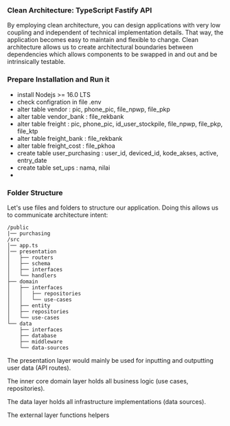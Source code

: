 ### Clean Architecture: TypeScript Fastify API

By employing clean architecture, you can design applications with very low coupling and independent of technical implementation details. That way, the application becomes easy to maintain and flexible to change. Clean architecture allows us to create architectural boundaries between dependencies which allows components to be swapped in and out and be intrinsically testable.

### Prepare Installation and Run it

- install Nodejs >= 16.0 LTS
- check configration in file .env
- alter table vendor : pic, phone_pic, file_npwp, file_pkp
- alter table vendor_bank : file_rekbank
- alter table freight : pic, phone_pic, id_user_stockpile, file_npwp, file_pkp, file_ktp
- alter table freight_bank : file_rekbank
- alter table freight_cost : file_pkhoa
- create table user_purchasing : user_id, deviced_id, kode_akses, active, entry_date
- create table set_ups : nama, nilai
-

### Folder Structure

Let's use files and folders to structure our application. Doing this allows us to communicate architecture intent:

```
/public
|── purchasing
/src
│── app.ts
│── presentation
│   ├── routers
│   ├── schema
│   ├── interfaces
│   └── handlers
├── domain
│   ├── interfaces
│   │   ├── repositories
│   │   └── use-cases
│   ├── entity
│   ├── repositories
│   └── use-cases
└── data
    ├── interfaces
    ├── database
    ├── middleware
    └── data-sources
```

The presentation layer would mainly be used for inputting and outputting user data (API routes).

The inner core domain layer holds all business logic (use cases, repositories).

The data layer holds all infrastructure implementations (data sources).

The external layer functions helpers
